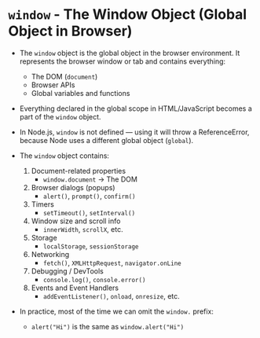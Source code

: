 # `window` - The Window Object (Global Object in Browser)

- The `window` object is the global object in the browser environment. It represents the browser window or tab and contains everything:
    - The DOM (`document`)
    - Browser APIs
    - Global variables and functions

- Everything declared in the global scope in HTML/JavaScript becomes a part of the `window` object.

- In Node.js, `window` is not defined — using it will throw a ReferenceError, because Node uses a different global object (`global`).

- The `window` object contains:

    1. Document-related properties
        - `window.document` → The DOM
    2. Browser dialogs (popups)
        - `alert()`, `prompt()`, `confirm()`
    3. Timers
        - `setTimeout()`, `setInterval()`
    4. Window size and scroll info
        - `innerWidth`, `scrollX`, etc.
    5. Storage
        - `localStorage`, `sessionStorage`
    6. Networking
        - `fetch()`, `XMLHttpRequest`, `navigator.onLine`
    7. Debugging / DevTools
        - `console.log()`, `console.error()`
    8. Events and Event Handlers
        - `addEventListener()`, `onload`, `onresize`, etc.

- In practice, most of the time we can omit the `window.` prefix:
    - `alert("Hi")` is the same as `window.alert("Hi")`
